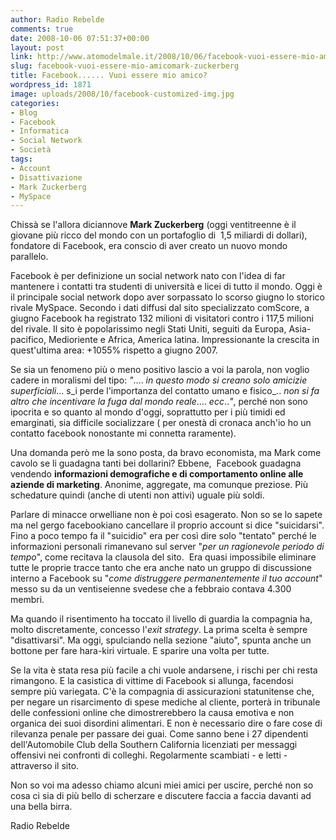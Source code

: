 ```yaml
---
author: Radio Rebelde
comments: true
date: 2008-10-06 07:51:37+00:00
layout: post
link: http://www.atomodelmale.it/2008/10/06/facebook-vuoi-essere-mio-amicomark-zuckerberg/
slug: facebook-vuoi-essere-mio-amicomark-zuckerberg
title: Facebook...... Vuoi essere mio amico?
wordpress_id: 1871
image: uploads/2008/10/facebook-customized-img.jpg
categories:
- Blog
- Facebook
- Informatica
- Social Network
- Società
tags:
- Account
- Disattivazione
- Mark Zuckerberg
- MySpace
---
```


Chissà se l'allora diciannove **Mark Zuckerberg** (oggi ventitreenne è il giovane più ricco del mondo con un portafoglio di  1,5 miliardi di dollari), fondatore di Facebook, era conscio di aver creato un nuovo mondo parallelo.

Facebook è per definizione un social network nato con l'idea di far mantenere i contatti tra studenti di università e licei di tutto il mondo. Oggi è il principale social network dopo aver sorpassato lo scorso giugno lo storico rivale MySpace. Secondo i dati diffusi dal sito specializzato comScore, a giugno Facebook ha registrato 132 milioni di visitatori contro i 117,5 milioni del rivale. Il sito è popolarissimo negli Stati Uniti, seguiti da Europa, Asia-pacifico, Medioriente e Africa, America latina. Impressionante la crescita in quest'ultima area: +1055% rispetto a giugno 2007.

Se sia un fenomeno più o meno positivo lascio a voi la parola, non voglio cadere in moralismi del tipo: _"_…. _in questo modo si creano solo amicizie superficiali_… s_i perde l'importanza del contatto umano e fisico_.. _non si fa altro che incentivare la fuga dal mondo reale_…. _ecc_.._"_, perché non sono ipocrita e so quanto al mondo d'oggi, soprattutto per i più timidi ed emarginati, sia difficile socializzare ( per onestà di cronaca anch'io ho un contatto facebook nonostante mi connetta raramente).

Una domanda però me la sono posta, da bravo economista, ma Mark come cavolo se li guadagna tanti bei dollarini? Ebbene,  Facebook guadagna vendendo **informazioni demografiche e di comportamento online alle aziende di marketing**. Anonime, aggregate, ma comunque preziose. Più schedature quindi (anche di utenti non attivi) uguale più soldi.

Parlare di minacce orwelliane non è poi così esagerato. Non so se lo sapete ma nel gergo facebookiano cancellare il proprio account si dice "suicidarsi". Fino a poco tempo fa il "suicidio" era per così dire solo "tentato" perché le informazioni personali rimanevano sul server "_per un ragionevole periodo di tempo_", come recitava la clausola del sito.  Era quasi impossibile eliminare tutte le proprie tracce tanto che era anche nato un gruppo di discussione interno a Facebook su "_come distruggere permanentemente il tuo account_" messo su da un ventiseienne svedese che a febbraio contava 4.300 membri.

Ma quando il risentimento ha toccato il livello di guardia la compagnia ha, molto discretamente, concesso l'_exit strategy_. La prima scelta è sempre "disattivarsi". Ma oggi, spulciando nella sezione "aiuto", spunta anche un bottone per fare hara-kiri virtuale. E sparire una volta per tutte.

Se la vita è stata resa più facile a chi vuole andarsene, i rischi per chi resta rimangono. E la casistica di vittime di Facebook si allunga, facendosi sempre più variegata. C'è la compagnia di assicurazioni statunitense che, per negare un risarcimento di spese mediche al cliente, porterà in tribunale delle confessioni online che dimostrerebbero la causa emotiva e non organica dei suoi disordini alimentari. E non è necessario dire o fare cose di rilevanza penale per passare dei guai. Come sanno bene i 27 dipendenti dell'Automobile Club della Southern California licenziati per messaggi offensivi nei confronti di colleghi. Regolarmente scambiati - e letti - attraverso il sito.

Non so voi ma adesso chiamo alcuni miei amici per uscire, perché non so cosa ci sia di più bello di scherzare e discutere faccia a faccia davanti ad una bella birra.

Radio Rebelde
